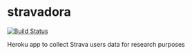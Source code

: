 # stravadora

[![Build Status](https://travis-ci.org/luizaugustomm/stravadora.svg?branch=master)](https://travis-ci.org/luizaugustomm/stravadora)

Heroku app to collect Strava users data for research purposes

